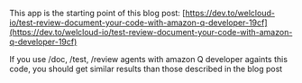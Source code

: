 This app is the starting point of this blog post:
[https://dev.to/welcloud-io/test-review-document-your-code-with-amazon-q-developer-19cf](https://dev.to/welcloud-io/test-review-document-your-code-with-amazon-q-developer-19cf)

If you use /doc, /test, /review agents with amazon Q developer againts this code, you should get similar results than those described in the blog post
